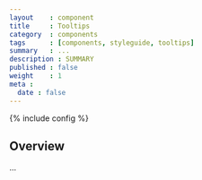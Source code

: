 ```yaml
---
layout    : component
title     : Tooltips
category  : components
tags      : [components, styleguide, tooltips]
summary   : ...
description : SUMMARY
published : false
weight    : 1
meta :
  date : false
---
```

{% include config %}

## Overview

...